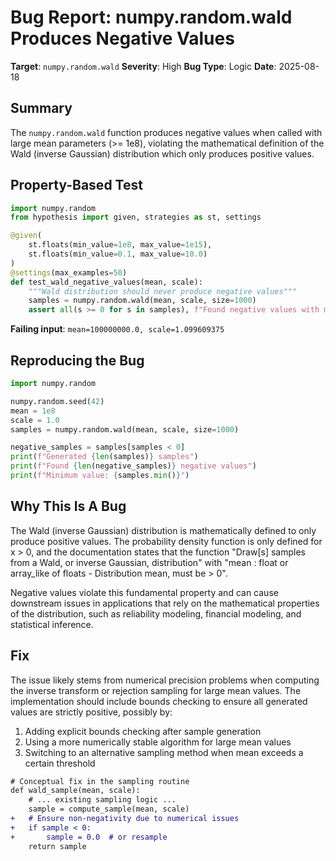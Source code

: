 # Bug Report: numpy.random.wald Produces Negative Values

**Target**: `numpy.random.wald`
**Severity**: High
**Bug Type**: Logic
**Date**: 2025-08-18

## Summary

The `numpy.random.wald` function produces negative values when called with large mean parameters (>= 1e8), violating the mathematical definition of the Wald (inverse Gaussian) distribution which only produces positive values.

## Property-Based Test

```python
import numpy.random
from hypothesis import given, strategies as st, settings

@given(
    st.floats(min_value=1e8, max_value=1e15),
    st.floats(min_value=0.1, max_value=10.0)
)
@settings(max_examples=50)
def test_wald_negative_values(mean, scale):
    """Wald distribution should never produce negative values"""
    samples = numpy.random.wald(mean, scale, size=1000)
    assert all(s >= 0 for s in samples), f"Found negative values with mean={mean}, scale={scale}"
```

**Failing input**: `mean=100000000.0, scale=1.099609375`

## Reproducing the Bug

```python
import numpy.random

numpy.random.seed(42)
mean = 1e8
scale = 1.0
samples = numpy.random.wald(mean, scale, size=1000)

negative_samples = samples[samples < 0]
print(f"Generated {len(samples)} samples")
print(f"Found {len(negative_samples)} negative values")
print(f"Minimum value: {samples.min()}")
```

## Why This Is A Bug

The Wald (inverse Gaussian) distribution is mathematically defined to only produce positive values. The probability density function is only defined for x > 0, and the documentation states that the function "Draw[s] samples from a Wald, or inverse Gaussian, distribution" with "mean : float or array_like of floats - Distribution mean, must be > 0". 

Negative values violate this fundamental property and can cause downstream issues in applications that rely on the mathematical properties of the distribution, such as reliability modeling, financial modeling, and statistical inference.

## Fix

The issue likely stems from numerical precision problems when computing the inverse transform or rejection sampling for large mean values. The implementation should include bounds checking to ensure all generated values are strictly positive, possibly by:

1. Adding explicit bounds checking after sample generation
2. Using a more numerically stable algorithm for large mean values
3. Switching to an alternative sampling method when mean exceeds a certain threshold

```diff
# Conceptual fix in the sampling routine
def wald_sample(mean, scale):
    # ... existing sampling logic ...
    sample = compute_sample(mean, scale)
+   # Ensure non-negativity due to numerical issues
+   if sample < 0:
+       sample = 0.0  # or resample
    return sample
```